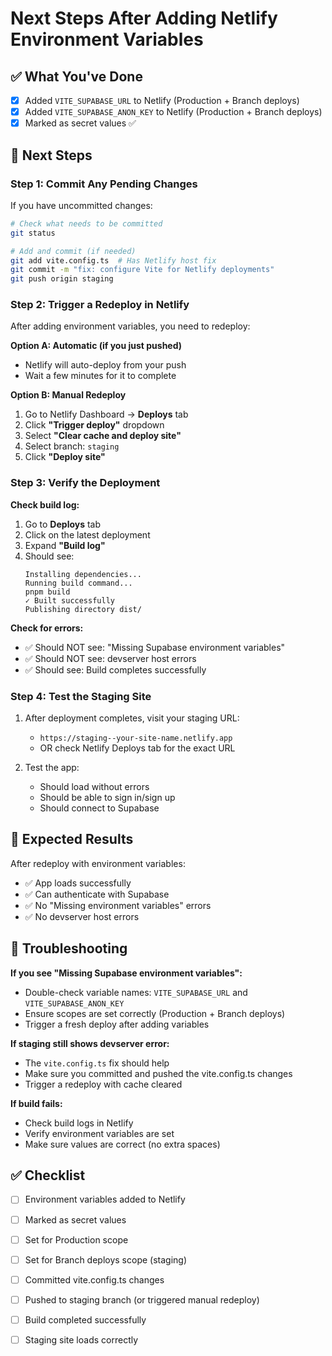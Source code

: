 # Next Steps After Adding Netlify Environment Variables

## ✅ What You've Done
- [x] Added `VITE_SUPABASE_URL` to Netlify (Production + Branch deploys)
- [x] Added `VITE_SUPABASE_ANON_KEY` to Netlify (Production + Branch deploys)
- [x] Marked as secret values ✅

## 🚀 Next Steps

### Step 1: Commit Any Pending Changes

If you have uncommitted changes:

```bash
# Check what needs to be committed
git status

# Add and commit (if needed)
git add vite.config.ts  # Has Netlify host fix
git commit -m "fix: configure Vite for Netlify deployments"
git push origin staging
```

### Step 2: Trigger a Redeploy in Netlify

After adding environment variables, you need to redeploy:

**Option A: Automatic (if you just pushed)**
- Netlify will auto-deploy from your push
- Wait a few minutes for it to complete

**Option B: Manual Redeploy**
1. Go to Netlify Dashboard → **Deploys** tab
2. Click **"Trigger deploy"** dropdown
3. Select **"Clear cache and deploy site"**
4. Select branch: `staging`
5. Click **"Deploy site"**

### Step 3: Verify the Deployment

**Check build log:**
1. Go to **Deploys** tab
2. Click on the latest deployment
3. Expand **"Build log"**
4. Should see:
   ```
   Installing dependencies...
   Running build command...
   pnpm build
   ✓ Built successfully
   Publishing directory dist/
   ```

**Check for errors:**
- ✅ Should NOT see: "Missing Supabase environment variables"
- ✅ Should NOT see: devserver host errors
- ✅ Should see: Build completes successfully

### Step 4: Test the Staging Site

1. After deployment completes, visit your staging URL:
   - `https://staging--your-site-name.netlify.app`
   - OR check Netlify Deploys tab for the exact URL

2. Test the app:
   - Should load without errors
   - Should be able to sign in/sign up
   - Should connect to Supabase

## 🎯 Expected Results

After redeploy with environment variables:
- ✅ App loads successfully
- ✅ Can authenticate with Supabase
- ✅ No "Missing environment variables" errors
- ✅ No devserver host errors

## 🐛 Troubleshooting

**If you see "Missing Supabase environment variables":**
- Double-check variable names: `VITE_SUPABASE_URL` and `VITE_SUPABASE_ANON_KEY`
- Ensure scopes are set correctly (Production + Branch deploys)
- Trigger a fresh deploy after adding variables

**If staging still shows devserver error:**
- The `vite.config.ts` fix should help
- Make sure you committed and pushed the vite.config.ts changes
- Trigger a redeploy with cache cleared

**If build fails:**
- Check build logs in Netlify
- Verify environment variables are set
- Make sure values are correct (no extra spaces)

## ✅ Checklist

- [ ] Environment variables added to Netlify
- [ ] Marked as secret values
- [ ] Set for Production scope
- [ ] Set for Branch deploys scope (staging)
- [ ] Committed vite.config.ts changes
- [ ] Pushed to staging branch (or triggered manual redeploy)
- [ ] Build completed successfully
- [ ] Staging site loads correctly

